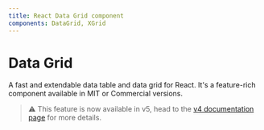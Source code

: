 ```yaml
---
title: React Data Grid component
components: DataGrid, XGrid
---
```


# Data Grid

<p class="description">A fast and extendable data table and data grid for React. It's a feature-rich component available in MIT or Commercial versions.</p>

> ⚠️ This feature is now available in v5, head to the [v4 documentation page](https://material-ui.com/components/data-grid/) for more details.
